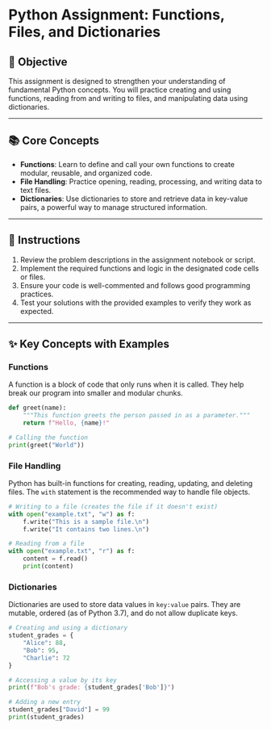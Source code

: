 # Python Assignment: Functions, Files, and Dictionaries

## 🎯 Objective

This assignment is designed to strengthen your understanding of fundamental Python concepts. You will practice creating and using functions, reading from and writing to files, and manipulating data using dictionaries.

---

## 📚 Core Concepts

*   **Functions**: Learn to define and call your own functions to create modular, reusable, and organized code.
*   **File Handling**: Practice opening, reading, processing, and writing data to text files.
*   **Dictionaries**: Use dictionaries to store and retrieve data in key-value pairs, a powerful way to manage structured information.

---

## 🚀 Instructions

1.  Review the problem descriptions in the assignment notebook or script.
2.  Implement the required functions and logic in the designated code cells or files.
3.  Ensure your code is well-commented and follows good programming practices.
4.  Test your solutions with the provided examples to verify they work as expected.

---

## ✨ Key Concepts with Examples

### Functions
A function is a block of code that only runs when it is called. They help break our program into smaller and modular chunks.

```python
def greet(name):
    """This function greets the person passed in as a parameter."""
    return f"Hello, {name}!"

# Calling the function
print(greet("World"))
```

### File Handling
Python has built-in functions for creating, reading, updating, and deleting files. The `with` statement is the recommended way to handle file objects.

```python
# Writing to a file (creates the file if it doesn't exist)
with open("example.txt", "w") as f:
    f.write("This is a sample file.\n")
    f.write("It contains two lines.\n")

# Reading from a file
with open("example.txt", "r") as f:
    content = f.read()
    print(content)
```

### Dictionaries
Dictionaries are used to store data values in `key:value` pairs. They are mutable, ordered (as of Python 3.7), and do not allow duplicate keys.

```python
# Creating and using a dictionary
student_grades = {
    "Alice": 88,
    "Bob": 95,
    "Charlie": 72
}

# Accessing a value by its key
print(f"Bob's grade: {student_grades['Bob']}")

# Adding a new entry
student_grades["David"] = 99
print(student_grades)
```

